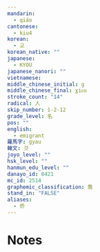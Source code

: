 ```yaml
---
mandarin:
  - qiáo
cantonese:
  - kiu4
korean:
  - 교
korean_native: ""
japanese:
  - KYOU
japanese_nanori: ""
vietnamese:
middle_chinese_initial: ɡ
middle_chinese_final: ɣiᴇu
stroke_count: "14"
radical: 人
skip_number: 1-2-12
grade_level: 名
pos: ""
english:
  - emigrant
羅馬字: gyau
韓文: 걋
joyo_level: ""
hsk_level: ""
hanmun_edu_level: ""
danayo_id: 8421
mc_id: 2514
graphemic_classification: 喬
stand_in: "FALSE"
aliases:
  - 侨
---
```


# Notes
